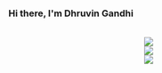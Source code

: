 ### Hi there, I'm Dhruvin Gandhi

######
<p align="center">
<img src ="https://github-readme-stats.vercel.app/api?username=dhruvin5&show_icons=true&count_private=true&theme=radical&hide_border=false&hide=issues,contribs&bg_color=00000000">
<br>
  <img src ="https://github-readme-stats.vercel.app/api/top-langs/?username=dhruvin5&layout=compact&hide_border=false&theme=darcula&bg_color=00000000&langs_count=6&hide=jupyter%20notebook,tex,css,php">
  <br>
  <img src ="https://github-readme-streak-stats.herokuapp.com?user=dhruvin5&theme=darcula&hide_border=false&background=FFFFFF00">
 
  <br>
</p>



